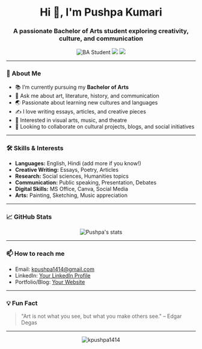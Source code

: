 <h1 align="center">Hi 👋, I'm Pushpa Kumari</h1>
<h3 align="center">A passionate Bachelor of Arts student exploring creativity, culture, and communication</h3>

<p align="center">
  <img src="https://img.shields.io/badge/Student-B.A-blue" alt="BA Student"/>
  <img src="https://img.shields.io/badge/Focus-Humanities-orange"/>
  <img src="https://img.shields.io/badge/Location-India-green"/>
</p>

---

### 🌱 About Me

- 📚 I’m currently pursuing my **Bachelor of Arts**  
- 💬 Ask me about art, literature, history, and communication  
- 🌏 Passionate about learning new cultures and languages  
- ✍️ I love writing essays, articles, and creative pieces  
- 🎨 Interested in visual arts, music, and theatre  
- 🤝 Looking to collaborate on cultural projects, blogs, and social initiatives  

---

### 🛠️ Skills & Interests

- **Languages:** English, Hindi (add more if you know!)
- **Creative Writing:** Essays, Poetry, Articles
- **Research:** Social sciences, Humanities topics
- **Communication:** Public speaking, Presentation, Debates
- **Digital Skills:** MS Office, Canva, Social Media
- **Arts:** Painting, Sketching, Music appreciation

---

### 📈 GitHub Stats

<p align="center">
  <img src="https://github-readme-stats.vercel.app/api?username=kpushpa1414&show_icons=true&theme=radical" alt="Pushpa's stats"/>
</p>

---

### 📫 How to reach me

- Email: kpushpa1414@gmail.com
- LinkedIn: [Your LinkedIn Profile](https://linkedin.com/in/your-profile)
- Portfolio/Blog: [Your Website](https://yourwebsite.com) <!-- Add if you have one -->

---

### 💡 Fun Fact

> "Art is not what you see, but what you make others see." – Edgar Degas

---

<p align="center">
  <img src="https://komarev.com/ghpvc/?username=kpushpa1414&label=Profile%20views&color=0e75b6&style=flat" alt="kpushpa1414" />
</p>
